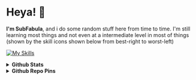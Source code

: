 # Heya! 👋
**I'm SubFabula**, and i do some random stuff here from time to time. I'm still learning most things and not even at a intermediate level in most of things (shown by the skill icons shown below from best-right to worst-left)

[![My Skills](https://skillicons.dev/icons?i=html,css,blender,vscode,gamemakerstudio,python,bash,arduino,androidstudio,firebase,godot,unity,unreal)](https://skillicons.dev)

<details>
  <summary><b>Github Stats</b></summary>
  
  ![Github stats](https://github-readme-stats.vercel.app/api?username=subfabula&theme=cobalt&count_private=true&hide_border=true&show_icons=true)
  ![Top Langs](https://github-readme-stats.vercel.app/api/top-langs/?username=subfabula&layout=donut&theme=cobalt&count_private=true&hide_border=true)
</details>
<details>
  <summary><b>Github Repo Pins</b></summary>
  
  [![SubFabula.github.io](https://github-readme-stats.vercel.app/api/pin/?username=subfabula&repo=SubFabula.github.io)](https://github.com/SubFabula/Subfabula.github.io)
  [![ARMEE](https://github-readme-stats.vercel.app/api/pin/?username=subfabula&repo=ARMEE)](https://github.com/SubFabula/ARMEE)
</details>

<!--
**SubFabula/SubFabula** is a ✨ _special_ ✨ repository because its `README.md` (this file) appears on your GitHub profile.

Here are some ideas to get you started:

- 🔭 I’m currently working on ...
- 🌱 I’m currently learning ...
- 👯 I’m looking to collaborate on ...
- 🤔 I’m looking for help with ...
- 💬 Ask me about ...
- 📫 How to reach me: ...
- 😄 Pronouns: ...
- ⚡ Fun fact: ...
-->
